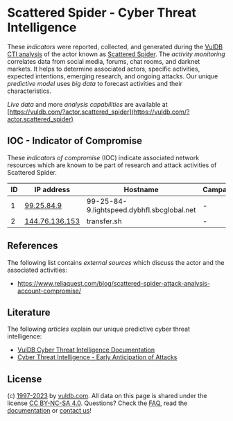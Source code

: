 # Scattered Spider - Cyber Threat Intelligence

These _indicators_ were reported, collected, and generated during the [VulDB CTI analysis](https://vuldb.com/?kb.cti) of the actor known as [Scattered Spider](https://vuldb.com/?actor.scattered_spider). The _activity monitoring_ correlates data from social media, forums, chat rooms, and darknet markets. It helps to determine associated actors, specific activities, expected intentions, emerging research, and ongoing attacks. Our unique _predictive model_ uses _big data_ to forecast activities and their characteristics.

_Live data_ and more _analysis capabilities_ are available at [https://vuldb.com/?actor.scattered_spider](https://vuldb.com/?actor.scattered_spider)

## IOC - Indicator of Compromise

These _indicators of compromise_ (IOC) indicate associated network resources which are known to be part of research and attack activities of Scattered Spider.

ID | IP address | Hostname | Campaign | Confidence
-- | ---------- | -------- | -------- | ----------
1 | [99.25.84.9](https://vuldb.com/?ip.99.25.84.9) | 99-25-84-9.lightspeed.dybhfl.sbcglobal.net | - | High
2 | [144.76.136.153](https://vuldb.com/?ip.144.76.136.153) | transfer.sh | - | High

## References

The following list contains _external sources_ which discuss the actor and the associated activities:

* https://www.reliaquest.com/blog/scattered-spider-attack-analysis-account-compromise/

## Literature

The following _articles_ explain our unique predictive cyber threat intelligence:

* [VulDB Cyber Threat Intelligence Documentation](https://vuldb.com/?kb.cti)
* [Cyber Threat Intelligence - Early Anticipation of Attacks](https://www.scip.ch/en/?labs.20201022)

## License

(c) [1997-2023](https://vuldb.com/?kb.changelog) by [vuldb.com](https://vuldb.com/?kb.about). All data on this page is shared under the license [CC BY-NC-SA 4.0](https://creativecommons.org/licenses/by-nc-sa/4.0/). Questions? Check the [FAQ](https://vuldb.com/?kb.faq), read the [documentation](https://vuldb.com/?kb) or [contact us](https://vuldb.com/?contact)!
